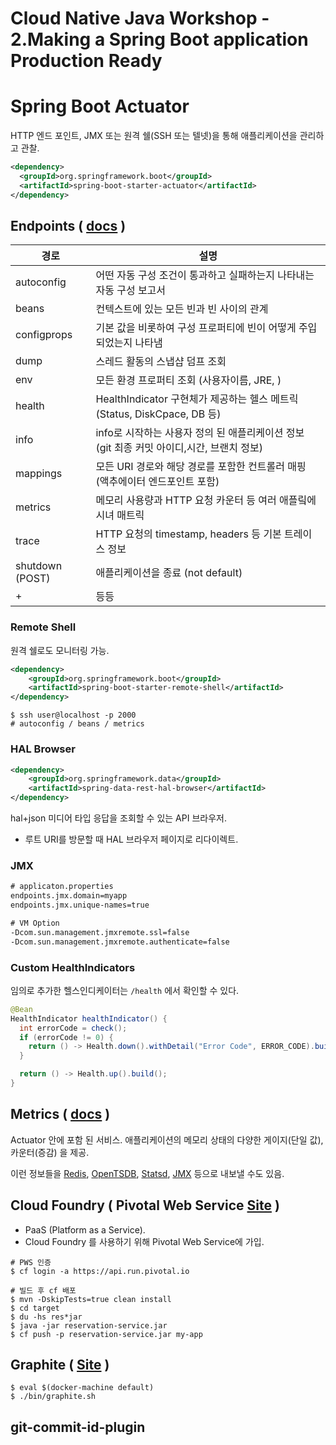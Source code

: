 # Cloud Native Java Workshop - 2.Making a Spring Boot application Production Ready

# Spring Boot Actuator

HTTP 엔드 포인트, JMX 또는 원격 쉘(SSH 또는 텔넷)을 통해 애플리케이션을 관리하고 관찰.

```xml
<dependency>
  <groupId>org.springframework.boot</groupId>
  <artifactId>spring-boot-starter-actuator</artifactId>
</dependency>
```



## Endpoints ( [docs](http://docs.spring.io/spring-boot/docs/current/reference/htmlsingle/#production-ready-endpoints) )

| 경로              | 설명                                       |
| --------------- | ---------------------------------------- |
| autoconfig      | 어떤 자동 구성 조건이 통과하고 실패하는지 나타내는 자동 구성 보고서   |
| beans           | 컨텍스트에 있는 모든 빈과 빈 사이의 관계                  |
| configprops     | 기본 값을 비롯하여 구성 프로퍼티에 빈이 어떻게 주입되었는지 나타냄    |
| dump            | 스레드 활동의 스냅샵 덤프 조회                        |
| env             | 모든 환경 프로퍼티 조회 (사용자이름, JRE, )             |
| health          | HealthIndicator 구현체가 제공하는 헬스 메트릭 (Status, DiskCpace, DB 등) |
| info            | info로 시작하는 사용자 정의 된 애플리케이션 정보 (git 최종 커밋 아이디,시간, 브랜치 정보) |
| mappings        | 모든 URI 경로와 해당 경로를 포함한 컨트롤러 매핑 (액추에이터 엔드포인트 포함) |
| metrics         | 메모리 사용량과 HTTP 요청 카운터 등 여러 애플맄에시녀 매트릭     |
| trace           | HTTP 요청의 timestamp, headers 등 기본 트레이스 정보 |
| shutdown (POST) | 애플리케이션을 종료 (not default)                 |
| +               | 등등                                       |



### Remote Shell

원격 쉘로도 모니터링 가능.

```xml
<dependency>
	<groupId>org.springframework.boot</groupId>
	<artifactId>spring-boot-starter-remote-shell</artifactId>
</dependency>
```

```shell
$ ssh user@localhost -p 2000
# autoconfig / beans / metrics
```



### HAL Browser

```xml
<dependency>
	<groupId>org.springframework.data</groupId>
	<artifactId>spring-data-rest-hal-browser</artifactId>
</dependency>
```

hal+json 미디어 타입 응답을 조회할 수 있는 API 브라우저. 

- 루트 URI를 방문할 때 HAL 브라우저 페이지로 리다이렉트.



### JMX

```xml
# applicaton.properties
endpoints.jmx.domain=myapp
endpoints.jmx.unique-names=true

# VM Option
-Dcom.sun.management.jmxremote.ssl=false
-Dcom.sun.management.jmxremote.authenticate=false
```



### Custom HealthIndicators

임의로 추가한 헬스인디케이터는 `/health` 에서 확인할 수 있다.

```java
@Bean
HealthIndicator healthIndicator() {
  int errorCode = check();
  if (errorCode != 0) {
    return () -> Health.down().withDetail("Error Code", ERROR_CODE).build();
  }

  return () -> Health.up().build();
}
```



## Metrics ( [docs](http://docs.spring.io/spring-boot/docs/current/reference/htmlsingle/#production-ready-endpoints) )

Actuator 안에 포함 된 서비스. 애플리케이션의 메모리 상태의 다양한 게이지(단일 값), 카운터(증감) 을 제공.

이런 정보들을 [Redis](https://redis.io/), [OpenTSDB](http://opentsdb.net/),  [Statsd](https://github.com/etsy/statsd), [JMX](http://www.oracle.com/technetwork/articles/java/javamanagement-140525.html) 등으로 내보낼 수도 있음.



## Cloud Foundry ( Pivotal Web Service [Site](http://run.pivotal.io/) )

- PaaS (Platform as a Service).
- Cloud Foundry 를 사용하기 위해 Pivotal Web Service에 가입.

```shell
# PWS 인증
$ cf login -a https://api.run.pivotal.io

# 빌드 후 cf 배포
$ mvn -DskipTests=true clean install
$ cd target
$ du -hs res*jar
$ java -jar reservation-service.jar 
$ cf push -p reservation-service.jar my-app
```



## Graphite ( [Site](https://graphiteapp.org) )

```shell
$ eval $(docker-machine default)
$ ./bin/graphite.sh
```





## git-commit-id-plugin
